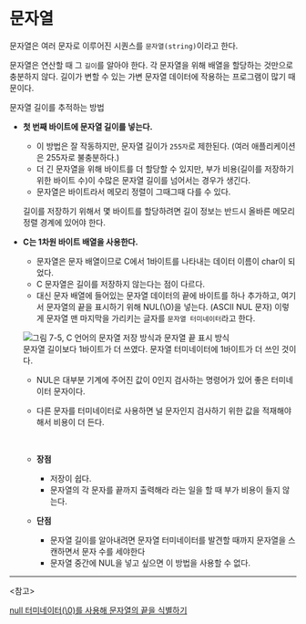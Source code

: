 # 문자열

문자열은 여러 문자로 이루어진 시퀀스를 `문자열(string)`이라고 한다.

문자열은 연산할 때 그 `길이`를 알아야 한다. 각 문자열을 위해 배열을 할당하는 것만으로 충분하지 않다. 길이가 변할 수 있는 가변 문자열 데이터에 작용하는 프로그램이 많기 때문이다.

문자열 길이를 추적하는 방법 <br />

- **첫 번째 바이트에 문자열 길이를 넣는다.**

  - 이 방법은 잘 작동하지만, 문자열 길이가 `255자`로 제한된다. (여러 애플리케이션은 255자로 불충분하다.)
  - 더 긴 문자열을 위해 바이트를 더 할당할 수 있지만, 부가 비용(길이를 저장하기 위한 바이트 수)이 수많은 문자열 길이를 넘어서는 경우가 생긴다.
  - 문자열은 바이트라서 메모리 정렬이 그때그때 다를 수 있다.

  길이를 저장하기 위해서 몇 바이트를 할당하려면 길이 정보는 반드시 올바른 메모리 정렬 경계에 있어야 한다.
  <br />

- **C는 1차원 바이트 배열을 사용한다.**

  - 문자열은 문자 배열이므로 C에서 1바이트를 나타내는 데이터 이름이 char이 되었다.
  - C 문자열은 길이를 저장하지 않는다는 점이 다르다.
  - 대신 문자 배열에 들어있는 문자열 데이터의 끝에 바이트를 하나 추가하고, 여기서 문자열의 끝을 표시하기 위해 NUL(\O)을 넣는다. (ASCII NUL 문자)
    이렇게 문자열 맨 마지막을 가리키는 글자를 `문자열 터미네이터`라고 한다.

  ![그림 7-5, C 언어의 문자열 저장 방식과 문자열 끝 표시 방식](https://cdn.discordapp.com/attachments/879215554379018243/992792746366603274/unknown.png)
  <br />
  문자열 길이보다 1바이트가 더 쓰였다. 문자열 터미네이터에 1바이트가 더 쓰인 것이다.

  - NUL은 대부분 기계에 주어진 값이 0인지 검사하는 명령어가 있어 좋은 터미네이터 문자이다.
  - 다른 문자를 터미네이터로 사용하면 널 문자인지 검사하기 위한 값을 적재해야 해서 비용이 더 든다.

    <br />

  - **장점**
    - 저장이 쉽다.
    - 문자열의 각 문자를 끝까지 출력해라 라는 일을 할 때 부가 비용이 들지 않는다.
  - **단점**
    - 문자열 길이를 알아내려면 문자열 터미네이터를 발견할 때까지 문자열을 스캔하면서 문자 수를 세야한다
    - 문자열 중간에 NUL을 넣고 싶으면 이 방법을 사용할 수 없다.

---

<참고><br />

[ null 터미네이터(\0)를 사용해 문자열의 끝을 식별하기](https://wikidocs.net/85741)<br />
